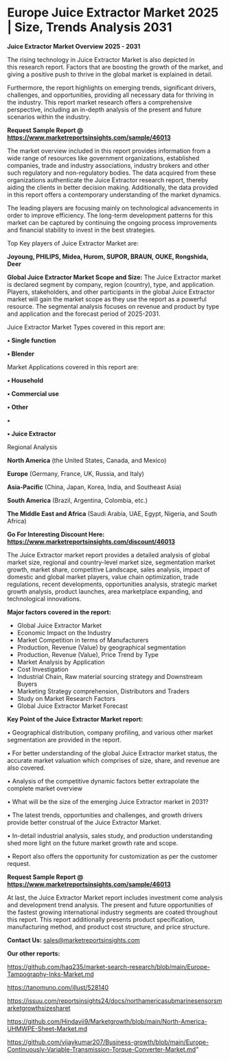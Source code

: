 # Europe Juice Extractor Market 2025 | Size, Trends Analysis 2031

<Strong> Juice Extractor Market Overview 2025 - 2031</strong>

The rising technology in Juice Extractor Market is also depicted in this research report. Factors that are boosting the growth of the market, and giving a positive push to thrive in the global market is explained in detail.

Furthermore, the report highlights on emerging trends, significant drivers, challenges, and opportunities, providing all necessary data for thriving in the industry. This report market research offers a comprehensive perspective, including an in-depth analysis of the present and future scenarios within the industry.

<strong>Request Sample Report @ <a href=https://www.marketreportsinsights.com/sample/46013>https://www.marketreportsinsights.com/sample/46013</a></strong>

The market overview included in this report provides information from a wide range of resources like government organizations, established companies, trade and industry associations, industry brokers and other such regulatory and non-regulatory bodies. The data acquired from these organizations authenticate the Juice Extractor research report, thereby aiding the clients in better decision making. Additionally, the data provided in this report offers a contemporary understanding of the market dynamics.

The leading players are focusing mainly on technological advancements in order to improve efficiency. The long-term development patterns for this market can be captured by continuing the ongoing process improvements and financial stability to invest in the best strategies.

Top Key players of Juice Extractor Market are:

<strong>Joyoung, PHILIPS, Midea, Hurom, SUPOR, BRAUN, OUKE, Rongshida, Deer</strong>

<strong><b>Global Juice Extractor Market Scope and Size:</b></strong>
The Juice Extractor market is declared segment by company, region (country), type, and application. Players, stakeholders, and other participants in the global Juice Extractor market will gain the market scope as they use the report as a powerful resource. The segmental analysis focuses on revenue and product by type and application and the forecast period of 2025-2031.

Juice Extractor Market Types covered in this report are:

<strong>•  Single function

•  Blender</strong>

Market Applications covered in this report are:

<strong>•  Household

•  Commercial use

•  Other

•  

•  Juice Extractor</strong> 

Regional Analysis

<strong>North America</strong> (the United States, Canada, and Mexico)

<strong>Europe</strong> (Germany, France, UK, Russia, and Italy)

<strong>Asia-Pacific</strong> (China, Japan, Korea, India, and Southeast Asia)

<strong>South America</strong> (Brazil, Argentina, Colombia, etc.)

<strong>The Middle East and Africa</strong> (Saudi Arabia, UAE, Egypt, Nigeria, and South Africa)

<strong>Go For Interesting Discount Here: <a href=https://www.marketreportsinsights.com/discount/46013>https://www.marketreportsinsights.com/discount/46013</a></strong>

The Juice Extractor market report provides a detailed analysis of global market size, regional and country-level market size, segmentation market growth, market share, competitive Landscape, sales analysis, impact of domestic and global market players, value chain optimization, trade regulations, recent developments, opportunities analysis, strategic market growth analysis, product launches, area marketplace expanding, and technological innovations.

<strong><b>Major factors covered in the report:</b></strong>
<ul>
  <li>Global Juice Extractor Market </li>
  <li>Economic Impact on the Industry</li>
  <li>Market Competition in terms of Manufacturers</li>
  <li>Production, Revenue (Value) by geographical segmentation</li>
  <li>Production, Revenue (Value), Price Trend by Type</li>
  <li>Market Analysis by Application</li>
  <li>Cost Investigation</li>
  <li>Industrial Chain, Raw material sourcing strategy and Downstream Buyers</li>
  <li>Marketing Strategy comprehension, Distributors and Traders</li>
  <li>Study on Market Research Factors</li>
  <li>Global Juice Extractor Market Forecast</li>
</ul>

<strong><b>Key Point of the Juice Extractor Market report:</b></strong>

• Geographical distribution, company profiling, and various other market segmentation are provided in the report.

• For better understanding of the global Juice Extractor market status, the accurate market valuation which comprises of size, share, and revenue are also covered.

• Analysis of the competitive dynamic factors better extrapolate the complete market overview

• What will be the size of the emerging Juice Extractor market in 2031?

• The latest trends, opportunities and challenges, and growth drivers provide better construal of the Juice Extractor Market.

• In-detail industrial analysis, sales study, and production understanding shed more light on the future market growth rate and scope.

• Report also offers the opportunity for customization as per the customer request.

<strong>Request Sample Report @ <a href=https://www.marketreportsinsights.com/sample/46013>https://www.marketreportsinsights.com/sample/46013</a></strong>

At last, the Juice Extractor Market report includes investment come analysis and development trend analysis. The present and future opportunities of the fastest growing international industry segments are coated throughout this report. This report additionally presents product specification, manufacturing method, and product cost structure, and price structure.

<strong>Contact Us:</strong>
sales@marketreportsinsights.com

<strong>Our other reports:</strong>

<a href=https://github.com/haq235/market-search-research/blob/main/Europe-Tampography-Inks-Market.md>https://github.com/haq235/market-search-research/blob/main/Europe-Tampography-Inks-Market.md</a>

<a href=https://tanomuno.com/illust/528140>https://tanomuno.com/illust/528140</a>

<a href=https://issuu.com/reportsinsights24/docs/northamericasubmarinesensorsmarketgrowthsizesharet>https://issuu.com/reportsinsights24/docs/northamericasubmarinesensorsmarketgrowthsizesharet</a>

<a href=https://github.com/Hindavii9/Marketgrowth/blob/main/North-America-UHMWPE-Sheet-Market.md>https://github.com/Hindavii9/Marketgrowth/blob/main/North-America-UHMWPE-Sheet-Market.md</a>

<a href=https://github.com/vijaykumar207/Business-growth/blob/main/Europe-Continuously-Variable-Transmission-Torque-Converter-Market.md>https://github.com/vijaykumar207/Business-growth/blob/main/Europe-Continuously-Variable-Transmission-Torque-Converter-Market.md</a>"
